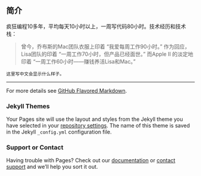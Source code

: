 ## 简介

疯狂编程10多年，平均每天10小时以上，一周写代码80小时。技术经历和技术栈：

> 曾今，乔布斯的Mac团队衣服上印着 “我爱每周工作90小时。”
> 作为回应，Lisa团队的印着 “一周工作70小时，但产品已经面世。”
> 而Apple Ⅱ 的淡定地印着 “一周工作60小时——赚钱养活Lisa和Mac。”

```
这里写中文会显示什么样子。
```

----------------

For more details see [GitHub Flavored Markdown](https://guides.github.com/features/mastering-markdown/).

### Jekyll Themes

Your Pages site will use the layout and styles from the Jekyll theme you have selected in your [repository settings](https://github.com/scottcgi/website/settings). The name of this theme is saved in the Jekyll `_config.yml` configuration file.

### Support or Contact

Having trouble with Pages? Check out our [documentation](https://help.github.com/categories/github-pages-basics/) or [contact support](https://github.com/contact) and we’ll help you sort it out.
